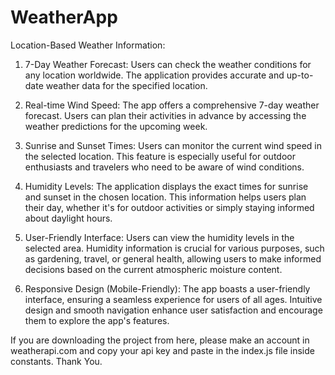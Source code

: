 # WeatherApp

Location-Based Weather Information:

1. 7-Day Weather Forecast:
Users can check the weather conditions for any location worldwide. The application provides accurate and up-to-date weather data for the specified location.

2. Real-time Wind Speed:
The app offers a comprehensive 7-day weather forecast. Users can plan their activities in advance by accessing the weather predictions for the upcoming week.

3. Sunrise and Sunset Times:
Users can monitor the current wind speed in the selected location. This feature is especially useful for outdoor enthusiasts and travelers who need to be aware of wind conditions.

4. Humidity Levels:
The application displays the exact times for sunrise and sunset in the chosen location. This information helps users plan their day, whether it's for outdoor activities or simply staying informed about daylight hours.

5. User-Friendly Interface:
Users can view the humidity levels in the selected area. Humidity information is crucial for various purposes, such as gardening, travel, or general health, allowing users to make informed decisions based on the current atmospheric moisture content.

6. Responsive Design (Mobile-Friendly):
The app boasts a user-friendly interface, ensuring a seamless experience for users of all ages. Intuitive design and smooth navigation enhance user satisfaction and encourage them to explore the app's features.

If you are downloading the project from here, please make an account in weatherapi.com and copy your api key and paste in the index.js file inside constants. Thank You.
